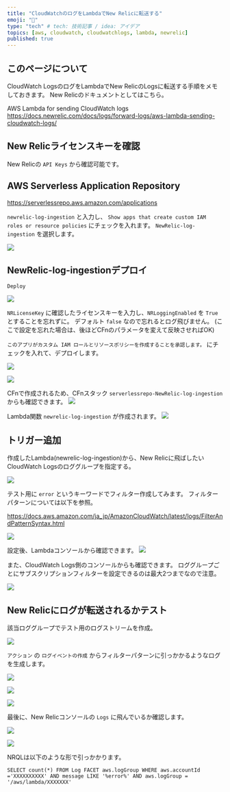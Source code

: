 ```yaml
---
title: "CloudWatchのログをLambdaでNew Relicに転送する"
emoji: "🌊"
type: "tech" # tech: 技術記事 / idea: アイデア
topics: [aws, cloudwatch, cloudwatchlogs, lambda, newrelic]
published: true
---
```


## このページについて
CloudWatch LogsのログをLambdaでNew RelicのLogsに転送する手順をメモしておきます。
New Relicのドキュメントとしてはこちら。

AWS Lambda for sending CloudWatch logs
https://docs.newrelic.com/docs/logs/forward-logs/aws-lambda-sending-cloudwatch-logs/

## New Relicライセンスキーを確認
New Relicの `API Keys` から確認可能です。

## AWS Serverless Application Repository
https://serverlessrepo.aws.amazon.com/applications

`newrelic-log-ingestion` と入力し、 `Show apps that create custom IAM roles or resource policies` にチェックを入れます。
`NewRelic-log-ingestion` を選択します。

![](/images/0eb335db136437/lambda_01.png)

## NewRelic-log-ingestionデプロイ
`Deploy`

![](/images/0eb335db136437/lambda_02.png)

`NRLicenseKey` に確認したライセンスキーを入力し、`NRLoggingEnabled` を `True` とすることを忘れずに。
デフォルト `false` なので忘れるとログ飛びません。
(ここで設定を忘れた場合は、後ほどCFnのパラメータを変えて反映させればOK)

`このアプリがカスタム IAM ロールとリソースポリシーを作成することを承認します。` にチェックを入れて、デプロイします。

![](/images/0eb335db136437/lambda_03.png)

![](/images/0eb335db136437/lambda_04.png)

CFnで作成されるため、CFnスタック `serverlessrepo-NewRelic-log-ingestion` からも確認できます。
![](/images/0eb335db136437/lambda_05.png)

Lambda関数 `newrelic-log-ingestion` が作成されます。
![](/images/0eb335db136437/lambda_06.png)

## トリガー追加
作成したLambda(newrelic-log-ingestion)から、New Relicに飛ばしたいCloudWatch Logsのロググループを指定する。

![](/images/0eb335db136437/trigger_01.png)

テスト用に `error` というキーワードでフィルター作成してみます。
フィルターパターンについては以下を参照。

https://docs.aws.amazon.com/ja_jp/AmazonCloudWatch/latest/logs/FilterAndPatternSyntax.html

![](/images/0eb335db136437/trigger_02.png)

設定後、Lambdaコンソールから確認できます。
![](/images/0eb335db136437/trigger_03.png)

また、CloudWatch Logs側のコンソールからも確認できます。
ロググループごとにサブスクリプションフィルターを設定できるのは最大2つまでなので注意。

![](/images/0eb335db136437/trigger_04.png)

## New Relicにログが転送されるかテスト

該当ロググループでテスト用のログストリームを作成。

![](/images/0eb335db136437/log_01.png)

`アクション` の `ログイベントの作成` からフィルターパターンに引っかかるようなログを生成します。

![](/images/0eb335db136437/log_02.png)

![](/images/0eb335db136437/log_03.png)

![](/images/0eb335db136437/log_04.png)

最後に、New Relicコンソールの `Logs` に飛んでいるか確認します。

![](/images/0eb335db136437/newrelic_01.png)

![](/images/0eb335db136437/newrelic_02.png)

NRQLは以下のような形で引っかかります。

```
SELECT count(*) FROM Log FACET aws.logGroup WHERE aws.accountId ='XXXXXXXXXX' AND message LIKE '%error%' AND aws.logGroup = '/aws/lambda/XXXXXXX'
```